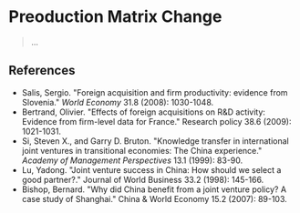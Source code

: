 # Preoduction Matrix Change

> ...

## References

- Salis, Sergio. "Foreign acquisition and firm productivity: evidence from Slovenia." *World Economy* 31.8 (2008): 1030-1048.
- Bertrand, Olivier. "Effects of foreign acquisitions on R&D activity: Evidence from firm-level data for France." Research policy 38.6 (2009): 1021-1031.
- Si, Steven X., and Garry D. Bruton. "Knowledge transfer in international
 joint ventures in transitional economies: The China experience." *Academy of Management Perspectives* 13.1 (1999): 83-90.
- Lu, Yadong. "Joint venture success in China: How should we select a good partner?." Journal of World Business 33.2 (1998): 145-166.
- Bishop, Bernard. "Why did China benefit from a joint venture policy? A case study of Shanghai." China & World Economy 15.2 (2007): 89-103.
